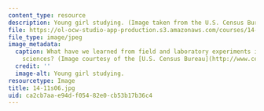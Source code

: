 ```yaml
---
content_type: resource
description: Young girl studying. (Image taken from the U.S. Census Bureau.)
file: https://ol-ocw-studio-app-production.s3.amazonaws.com/courses/14-11-putting-social-sciences-to-the-test-field-experiments-in-economics-spring-2006/ca2cb7aae94df05482e0cb53b17b36c4_14-11s06.jpg
file_type: image/jpeg
image_metadata:
  caption: What have we learned from field and laboratory experiments in the social
    sciences? (Image courtesy of the [U.S. Census Bureau](http://www.census.gov/).)
  credit: ''
  image-alt: Young girl studying.
resourcetype: Image
title: 14-11s06.jpg
uid: ca2cb7aa-e94d-f054-82e0-cb53b17b36c4
---
```

